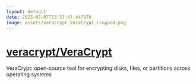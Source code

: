 ```yaml
---
layout: default
date: 2025-07-07T13:57:47.447970
image: assets/veracrypt_VeraCrypt_cropped.png
---
```


# [veracrypt/VeraCrypt](https://github.com/veracrypt/VeraCrypt)

VeraCrypt: open-source tool for encrypting disks, files, or partitions across operating systems
